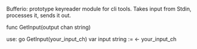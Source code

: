 Bufferio: prototype keyreader module for cli tools. 
Takes input from Stdin, processes it, sends it out.

func GetInput(output chan string)

use:
go GetInput(your_input_ch)
var input string := <- your_input_ch